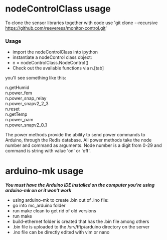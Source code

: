 # nodeControlClass usage
To clone the sensor libraries together with code use 'git clone --recursive https://github.com/reeveress/monitor-control.git'

### Usage 
* import the nodeControlClass into ipython  
* instantiate a nodeControl class object: 
* n = nodeControlClass.NodeControl() 
* Check out the available functions via n.[tab] 

you'll see something like this:

n.getHumid  
n.power_fem         
n.power_snap_relay  
n.power_snapv2_2_3  
n.reset             
n.getTemp           
n.power_pam         
n.power_snapv2_0_1 

The power methods provide the ability to send power commands to Arduino, through the Redis database.
All power methods take the node number and command as arguments. Node number is a digit from 0-29 and command
is string with value 'on' or 'off'.



# arduino-mk usage
***You must have the Arduino IDE installed on the computer you're using arduino-mk on or it won't work***
* using arduino-mk to create .bin out of .ino file:
* go into mc_arduino folder
* run make clean to get rid of old versions
* run make
* build-ethernet folder is created that has the .bin file among others
* .bin file is uploaded to the /srv/tftp/arduino directory on the server
* .ino file can be directly edited with vim or nano
